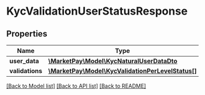 # KycValidationUserStatusResponse

## Properties
Name | Type | Description | Notes
------------ | ------------- | ------------- | -------------
**user_data** | [**\MarketPay\Model\KycNaturalUserDataDto**](KycNaturalUserDataDto.md) |  | [optional] 
**validations** | [**\MarketPay\Model\KycValidationPerLevelStatus[]**](KycValidationPerLevelStatus.md) |  | [optional] 

[[Back to Model list]](../README.md#documentation-for-models) [[Back to API list]](../README.md#documentation-for-api-endpoints) [[Back to README]](../README.md)


